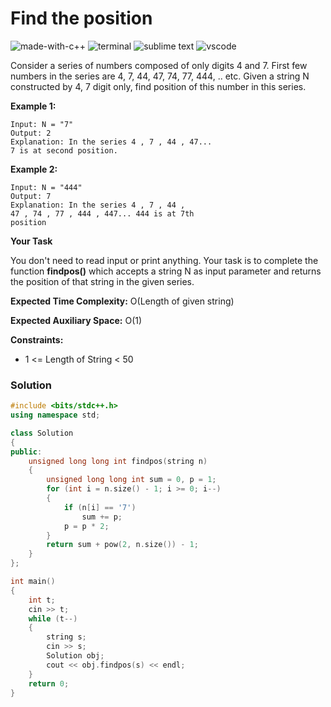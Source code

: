 # Find the position
![made-with-c++](https://img.shields.io/badge/Made%20with-C++-007396.svg)
![terminal](https://img.shields.io/badge/Windows%20Terminal-4D4D4D?logo=windows%20terminal&logoColor=white)
![sublime text](https://img.shields.io/badge/sublime_text-%23575757.svg?logo=sublime-text&logoColor=important)
![vscode](https://img.shields.io/badge/Visual_Studio_Code-0078D4?logo=visual%20studio%20code&logoColor=white)

Consider a series of numbers composed of only digits 4 and 7. First few numbers in the series are 4, 7, 44, 47, 74, 77, 444, .. etc. Given a string N constructed by 4, 7 digit only, find position of this number in this series.

__Example 1:__
```
Input: N = "7"
Output: 2
Explanation: In the series 4 , 7 , 44 , 47...
7 is at second position.
```
__Example 2:__
```
Input: N = "444"
Output: 7
Explanation: In the series 4 , 7 , 44 ,
47 , 74 , 77 , 444 , 447... 444 is at 7th
position
```
__Your Task__

You don't need to read input or print anything. Your task is to complete the function **findpos()** which accepts a string N as input parameter and returns the position of that string in the given series.

__Expected Time Complexity:__ O(Length of given string)

__Expected Auxiliary Space:__ O(1)

__Constraints:__
- 1 <= Length of String < 50

### Solution
```cpp
#include <bits/stdc++.h>
using namespace std;

class Solution
{
public:
    unsigned long long int findpos(string n)
    {
        unsigned long long int sum = 0, p = 1;
        for (int i = n.size() - 1; i >= 0; i--)
        {
            if (n[i] == '7')
                sum += p;
            p = p * 2;
        }
        return sum + pow(2, n.size()) - 1;
    }
};

int main()
{
    int t;
    cin >> t;
    while (t--)
    {
        string s;
        cin >> s;
        Solution obj;
        cout << obj.findpos(s) << endl;
    }
    return 0;
}
```

